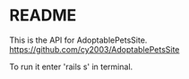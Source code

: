 # README

This is the API for AdoptablePetsSite. https://github.com/cy2003/AdoptablePetsSite

To run it enter 'rails s' in terminal. 
